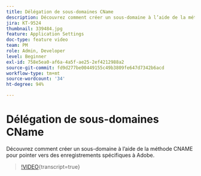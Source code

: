 ```yaml
---
title: Délégation de sous-domaines CName
description: Découvrez comment créer un sous-domaine à l’aide de la méthode CNAME pour pointer vers des enregistrements spécifiques à Adobe.
jira: KT-9524
thumbnail: 339484.jpg
feature: Application Settings
doc-type: feature video
team: PM
role: Admin, Developer
level: Beginner
exl-id: 758e5ea0-af6a-4a5f-ae25-2ef4212988a2
source-git-commit: fd9d277be00449155c49b3809fe647d7342b6acd
workflow-type: tm+mt
source-wordcount: '34'
ht-degree: 94%

---
```


# Délégation de sous-domaines CName

Découvrez comment créer un sous-domaine à l’aide de la méthode CNAME pour pointer vers des enregistrements spécifiques à Adobe.

>[!VIDEO](https://video.tv.adobe.com/v/339484?quality=12&learn=on){transcript=true}
